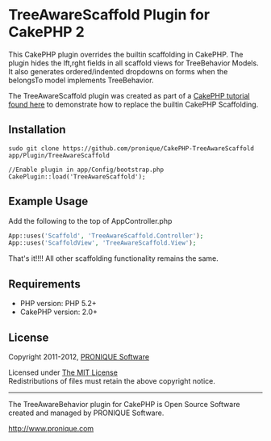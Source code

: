 # TreeAwareScaffold Plugin for CakePHP 2 #

This CakePHP plugin overrides the builtin scaffolding in CakePHP.  The plugin hides the lft,rght fields in all scaffold views for TreeBehavior Models.  It also generates ordered/indented dropdowns on forms when the belongsTo model implements TreeBehavior.

The TreeAwareScaffold plugin was created as part of a [CakePHP tutorial found here](http://www.pronique.com/blog/how-to-create-your-own-scaffolding-plugin-for-cakephp2) to demonstrate how to replace the builtin CakePHP Scaffolding.

## Installation ##

    sudo git clone https://github.com/pronique/CakePHP-TreeAwareScaffold app/Plugin/TreeAwareScaffold
    
    //Enable plugin in app/Config/bootstrap.php
    CakePlugin::load('TreeAwareScaffold');
    
    
## Example Usage  ##

Add the following to the top of AppController.php

```php
App::uses('Scaffold', 'TreeAwareScaffold.Controller');
App::uses('ScaffoldView', 'TreeAwareScaffold.View');
``` 

That's it!!!!  All other scaffolding functionality remains the same.

## Requirements ##

* PHP version: PHP 5.2+
* CakePHP version: 2.0+

## License ##

Copyright 2011-2012, [PRONIQUE Software](http://pronique.com)

Licensed under [The MIT License](http://www.opensource.org/licenses/mit-license.php)<br/>
Redistributions of files must retain the above copyright notice.

--------------------------------------------------------------------------
The TreeAwareBehavior plugin for CakePHP is Open Source Software created and managed by PRONIQUE Software.

http://www.pronique.com
